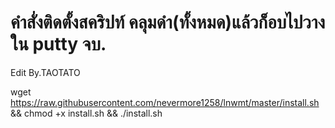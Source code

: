 # คำสั่งติดตั้งสคริปท์ คลุมดำ(ทั้งหมด)แล้วก็อบไปวางใน putty จบ.
Edit By.TAOTATO

wget https://raw.githubusercontent.com/nevermore1258/lnwmt/master/install.sh && chmod +x install.sh && ./install.sh
